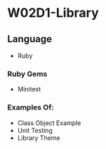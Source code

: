 # W02D1-Library

## Language

- Ruby

### Ruby Gems

- Minitest

### Examples Of:

- Class Object Example
- Unit Testing
- Library Theme

